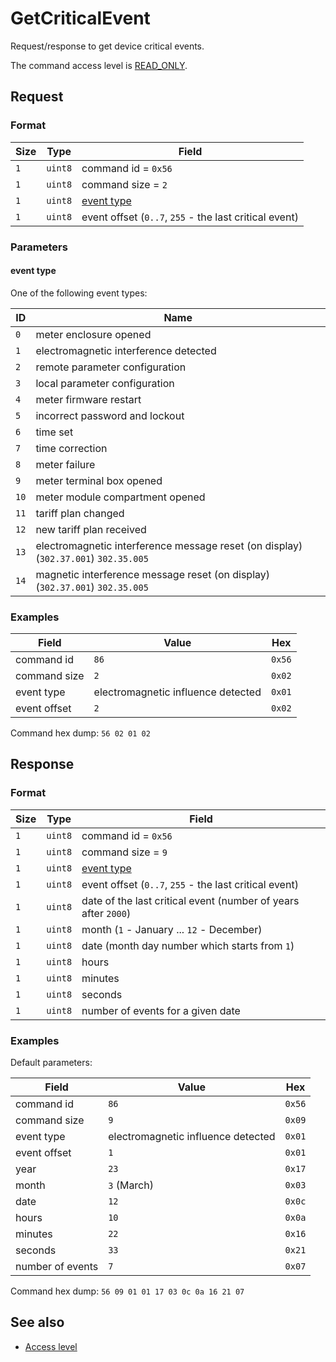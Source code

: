 # GetCriticalEvent

Request/response to get device critical events.

The command access level is [READ_ONLY](../basics.md#command-access-level).


## Request

### Format

| Size | Type    | Field                                                  |
| ---- | ------- | ------------------------------------------------------ |
| `1`  | `uint8` | command id = `0x56`                                    |
| `1`  | `uint8` | command size = `2`                                     |
| `1`  | `uint8` | [event type](#event-type)                              |
| `1`  | `uint8` | event offset (`0..7`, `255` - the last critical event) |

### Parameters

#### event type

One of the following event types:

| ID   | Name                                                                                |
| ---- | ----------------------------------------------------------------------------------- |
| `0`  | meter enclosure opened                                                              |
| `1`  | electromagnetic interference detected                                               |
| `2`  | remote parameter configuration                                                      |
| `3`  | local parameter configuration                                                       |
| `4`  | meter firmware restart                                                              |
| `5`  | incorrect password and lockout                                                      |
| `6`  | time set                                                                            |
| `7`  | time correction                                                                     |
| `8`  | meter failure                                                                       |
| `9`  | meter terminal box opened                                                           |
| `10` | meter module compartment opened                                                     |
| `11` | tariff plan changed                                                                 |
| `12` | new tariff plan received                                                            |
| `13` | electromagnetic interference message reset (on display) (`302.37.001`) `302.35.005` |
| `14` | magnetic interference message reset (on display) (`302.37.001`) `302.35.005`        |


### Examples

| Field        | Value                              | Hex    |
| ------------ | ---------------------------------- | ------ |
| command id   | `86`                               | `0x56` |
| command size | `2`                                | `0x02` |
| event type   | electromagnetic influence detected | `0x01` |
| event offset | `2`                                | `0x02` |

Command hex dump: `56 02 01 02`


## Response

### Format

| Size | Type    | Field                                                          |
| ---- | ------- | -------------------------------------------------------------- |
| `1`  | `uint8` | command id = `0x56`                                            |
| `1`  | `uint8` | command size = `9`                                             |
| `1`  | `uint8` | [event type](#event-type)                                      |
| `1`  | `uint8` | event offset (`0..7`, `255` - the last critical event)         |
| `1`  | `uint8` | date of the last critical event (number of years after `2000`) |
| `1`  | `uint8` | month (`1` - January ... `12` - December)                      |
| `1`  | `uint8` | date (month day number which starts from `1`)                  |
| `1`  | `uint8` | hours                                                          |
| `1`  | `uint8` | minutes                                                        |
| `1`  | `uint8` | seconds                                                        |
| `1`  | `uint8` | number of events for a given date                              |

### Examples

Default parameters:

| Field            | Value                              | Hex    |
| ---------------- | ---------------------------------- | ------ |
| command id       | `86`                               | `0x56` |
| command size     | `9`                                | `0x09` |
| event type       | electromagnetic influence detected | `0x01` |
| event offset     | `1`                                | `0x01` |
| year             | `23`                               | `0x17` |
| month            | `3` (March)                        | `0x03` |
| date             | `12`                               | `0x0c` |
| hours            | `10`                               | `0x0a` |
| minutes          | `22`                               | `0x16` |
| seconds          | `33`                               | `0x21` |
| number of events | `7`                                | `0x07` |

Command hex dump: `56 09 01 01 17 03 0c 0a 16 21 07`


## See also

* [Access level](../basics.md#command-access-level)
